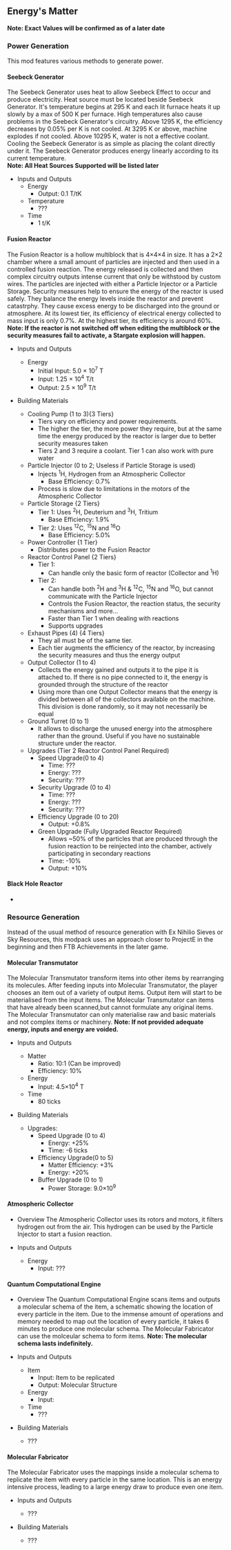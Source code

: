 ## Energy's Matter
**Note: Exact Values will be confirmed as of a later date**
### Power Generation
This mod features various methods to generate power.

#### Seebeck Generator
The Seebeck Generator uses heat to allow Seebeck Effect to occur and produce electricity. Heat source must be located beside Seebeck Generator.
It's temperature begins at 295 K and each lit furnace heats it up slowly by a max of 500 K per furnace. High temperatures also cause
problems in the Seebeck Generator's circuitry. Above 1295 K, the efficiency decreases by 0.05% per K is not cooled. At 3295 K or above,
machine explodes if not cooled. Above 10295 K, water is not a effective coolant. Cooling the Seebeck Generator is as simple as placing 
the colant directly under it. The Seebeck Generator produces energy linearly according to its current temperature. <br/>
**Note: All Heat Sources Supported will be listed later**

- Inputs and Outputs
	- Energy
		- Output: 0.1 T/tK
	- Temperature
		- ???
	- Time
		- 1 t/K
	

#### Fusion Reactor
The Fusion Reactor is a hollow multiblock that is 4×4×4 in size. It has a 2×2 chamber where a small amount of particles 
are injected and then used in a controlled fusion reaction. The energy released is collected and then complex circuitry
outputs intense current that only be withstood by custom wires. The particles are injected with either a Particle Injector
or a Particle Storage. Security measures help to ensure the energy of the reactor is used safely. They balance the energy 
levels inside the reactor and prevent catastrphy. They cause excess energy to be discharged into the ground or atmosphere. 
At its lowest tier, its efficiency of electrical energy collected to mass input is only 0.7%. At the highest tier, its 
efficiency is around 60%. 
**Note: If the reactor is not switched off when editing the multiblock or the security measures fail to activate, a Stargate explosion will happen.**

- Inputs and Outputs
	- Energy
		- Initial Input: 5.0 × 10<sup>7</sup> T
		- Input: 1.25 × 10<sup>4</sup> T/t
		- Output: 2.5 × 10<sup>9</sup> T/t
	
- Building Materials
	- Cooling Pump (1 to 3){3 Tiers}
		- Tiers vary on efficiency and power requirements.
		- The higher the tier, the more power they require, but at the same time the energy produced by the reactor is
		  larger due to better security measures taken
		- Tiers 2 and 3 require a coolant. Tier 1 can also work with pure water
	- Particle Injector (0 to 2; Useless if Particle Storage is used)
		- Injects <sup>1</sup>H, Hydrogen from an Atmospheric Collector
			- Base Efficiency: 0.7%
		- Process is slow due to limitations in the motors of the Atmospheric Collector
	- Particle Storage {2 Tiers}
		- Tier 1: Uses <sup>2</sup>H, Deuterium and <sup>3</sup>H, Tritium
			- Base Efficiency: 1.9%
		- Tier 2: Uses <sup>12</sup>C, <sup>15</sup>N and <sup>16</sup>O
			- Base Efficiency: 5.0%
	- Power Controller {1 Tier}
		- Distributes power to the Fusion Reactor
	- Reactor Control Panel {2 Tiers}
		- Tier 1:
			- Can handle only the basic form of reactor (Collector and <sup>1</sup>H)
		- Tier 2:
			- Can handle both <sup>2</sup>H and <sup>3</sup>H & <sup>12</sup>C, <sup>15</sup>N and <sup>16</sup>O, 
			  but cannot communicate with the Particle Injector
			- Controls the Fusion Reactor, the reaction status, the security mechanisms and more...
			- Faster than Tier 1 when dealing with reactions
			- Supports upgrades
	- Exhaust Pipes (4) {4 Tiers}
		- They all must be of the same tier.
		- Each tier augments the efficiency of the reactor, by increasing the security measures and thus the energy
		  output
	- Output Collector (1 to 4)
		- Collects the energy gained and outputs it to the pipe it is attached to. If there is no pipe connected to it,
		  the energy is grounded through the structure of the reactor
		- Using more than one Output Collector means that the energy is divided between all of the collectors available
		  on the machine. This division is done randomly, so it may not necessarily be equal
	- Ground Turret (0 to 1)
		- It allows to discharge the unused energy into the atmosphere rather than the ground. Useful if you have no
		  sustainable structure under the reactor.
	- Upgrades (Tier 2 Reactor Control Panel Required)
		- Speed Upgrade(0 to 4)
			- Time: ???
			- Energy: ???
			- Security: ??? 
		- Security Upgrade (0 to 4)
			- Time: ???
			- Energy: ???
			- Security: ???
		- Efficiency Upgrade (0 to 20)
			- Output: +0.8%
		- Green Upgrade (Fully Upgraded Reactor Required)
			- Allows ~50% of the particles that are produced through the fusion reaction to be reinjected into the chamber, 
			  actively participating in secondary reactions
			- Time: -10%
			- Output: +10%

#### Black Hole Reactor
- 

### Resource Generation
Instead of the usual method of resource generation with Ex Nihilio Sieves or Sky Resources, this modpack uses an
approach closer to ProjectE in the beginning and then FTB Achievements in the later game.

#### Molecular Transmutator
The Molecular Transmutator transform items into other items by rearranging its molecules. After feeding inputs into Molecular 
Transmutator, the player chooses an item out of a variety of output items. Output item will start to be materialised from 
the input items. The Molecular Transmutator can items that have already been scanned,but cannot formulate any original items. 
The Molecular Transmutator can only materialise raw and basic materials and not complex items or machinery. 
**Note: If not provided adequate energy, inputs and energy are voided.**

- Inputs and Outputs
	- Matter
		- Ratio: 10:1 (Can be improved)
		- Efficiency: 10%
	- Energy
		- Input: 4.5×10<sup>4</sup> T
	- Time
		- 80 ticks

- Building Materials
	- Upgrades:
		- Speed Upgrade (0 to 4)
			- Energy: +25%
			- Time: -6 ticks
		- Efficiency Upgrade(0 to 5}
			- Matter Efficiency: +3%
			- Energy: +20%
		- Buffer Upgrade (0 to 1)
			- Power Storage: 9.0×10<sup>9</sup>


#### Atmospheric Collector
- Overview
The Atmospheric Collector uses its rotors and motors, it filters hydrogen out from the air. This hydrogen can be used by the Particle 
Injector to start a fusion reaction.

- Inputs and Outputs
	- Energy
		- Input: ???


#### Quantum Computational Engine
- Overview
The Quantum Computational Engine scans items and outputs a molecular schema of the item, a schematic showing the location of every particle 
in the item. Due to the immense amount of operations and memory needed to map out the location of every particle, it takes 6 minutes to produce 
one molecular schema. The Molecular Fabricator can use the molceular schema to form items.
**Note: The molecular schema lasts indefinitely.**

- Inputs and Outputs
	- Item
		- Input: Item to be replicated
		- Output: Molecular Structure
	- Energy
		- Input:
	- Time
		- ???
	
- Building Materials
	- ???


#### Molecular Fabricator
The Molecular Fabricator uses the mappings inside a molecular schema to replicate the item with every particle in the same location. This is an 
energy intensive process, leading to a large energy draw to produce even one item.
   
- Inputs and Outputs
    - ???
   
- Building Materials
	- ???
